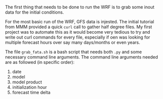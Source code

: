 The first thing that needs to be done to run the WRF is to grab some inout data for the initial conditions. 

For the most basic run of the WRF, GFS data is injested. The initial tutorial from MMM provided a quick ```curl``` call to gather half degree files. My first project was to automate this as it would become very tedious to try and write out curl commands for every file, especially if oen was looking for multiple forecast hours over say many days/months or even years.

The file ```grab_fata.sh``` is a bash script that needs both ```.py``` and some necessary command line arguments. 
The command line arguments needed are as followed (in specific order):
<ol>
<li>date</li>
<li>model</li>
<li>model product</li>
<li>initialization hour</li>
<li>forecast time delta</li>
</ol>